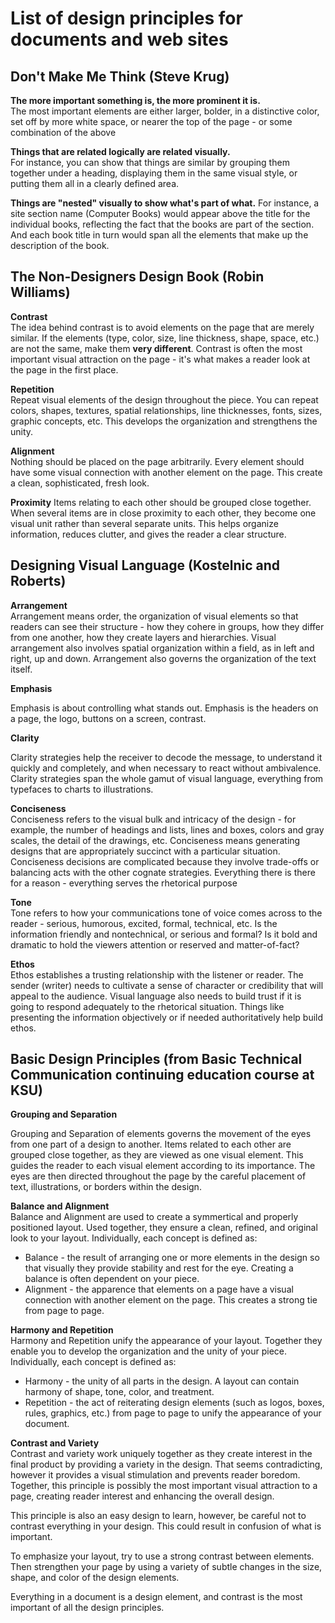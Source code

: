 # List of design principles for documents and web sites 

## Don't Make Me Think (Steve Krug)
**The more important something is, the more prominent it is.**  
The most important elements are either larger, bolder, in a distinctive color, set off by more white space, or nearer the top of the page - or some combination of the above 

**Things that are related logically are related visually.**  
For instance, you can show that things are similar by grouping them together under a heading, displaying them in the same visual style, or putting them all in a clearly defined area. 

**Things are "nested" visually to show what's part of what.**
For instance, a site section name (Computer Books) would appear above the title for the individual books, reflecting the fact that the books are part of the section. And each book title in turn would span all the elements that make up the description of the book. 

## The Non-Designers Design Book (Robin Williams)
**Contrast**  
The idea behind contrast is to avoid elements on the page that are merely similar. If the elements (type, color, size, line thickness, shape, space, etc.) are not the same, make them **very different**. Contrast is often the most important visual attraction on the page - it's what makes a reader look at the page in the first place. 

**Repetition**  
Repeat visual elements of the design throughout the piece. You can repeat colors, shapes, textures, spatial relationships, line thicknesses, fonts, sizes, graphic concepts, etc. This develops the organization and strengthens the unity. 

**Alignment**   
Nothing should be placed on the page arbitrarily. Every element should have some visual connection with another element on the page. This create a clean, sophisticated, fresh look.   
**Proximity** 
Items relating to each other should be grouped close together. When several items are in close proximity to each other, they become one visual unit rather than several separate units. This helps organize information, reduces clutter, and gives the reader a clear structure. 

## Designing Visual Language (Kostelnic and Roberts) 
**Arrangement**   
Arrangement means order, the organization of visual elements so that readers can see their structure - how they cohere in groups, how they differ from one another, how they create layers and hierarchies. 
Visual arrangement also involves spatial organization within a field, as in left and right, up and down. Arrangement also governs the organization of the text itself. 

**Emphasis**   
Emphasis is about controlling what stands out. Emphasis is the headers on a page, the logo, buttons on a screen, contrast. 

**Clarity**   
Clarity strategies help the receiver to decode the message, to understand it quickly and completely, and when necessary to react without ambivalence. Clarity strategies span the whole gamut of visual language, everything from typefaces to charts to illustrations. 

**Conciseness**  
Conciseness refers to the visual bulk and intricacy of the design - for example, the number of headings and lists, lines and boxes, colors and gray scales, the detail of the drawings, etc. Conciseness means generating designs that are appropriately succinct with a particular situation. Conciseness decisions are complicated because they involve trade-offs or balancing acts with the other cognate strategies. Everything there is there for a reason - everything serves the rhetorical purpose

**Tone**  
Tone refers to how your communications tone of voice comes across to the reader - serious, humorous, excited, formal, technical, etc. Is the information friendly and nontechnical, or serious and formal? Is it bold and dramatic to hold the viewers attention or reserved and matter-of-fact? 

**Ethos**  
Ethos establishes a trusting relationship with the listener or reader. The sender (writer) needs to cultivate a sense of character or credibility that will appeal to the audience. Visual language also needs to build trust if it is going to respond adequately to the rhetorical situation. Things like presenting the information objectively or if needed authoritatively help build ethos. 

## Basic Design Principles (from Basic Technical Communication continuing education course at KSU)
**Grouping and Separation**  
Grouping and Separation of elements governs the movement of the eyes from one part of a design to another. 
Items related to each other are grouped close together, as they are viewed as one visual element. This guides the reader to each visual element according to its importance. The eyes are then directed throughout the page by the careful placement of text, illustrations, or borders within the design. 

**Balance and Alignment**  
Balance and Alignment are used to create a symmertical and properly positioned layout. Used together, they ensure a clean, refined, and original look to your layout. Individually, each concept is defined as:
* Balance - the result of arranging one or more elements in the design so that visually they provide stability and rest for the eye. Creating a balance is often dependent on your piece. 
* Alignment - the apparence that elements on a page have a visual connection with another element on the page. This creates a strong tie from page to page. 

**Harmony and Repetition**  
Harmony and Repetition unify the appearance of your layout. Together they enable you to develop the organization and the unity of your piece. Individually, each concept is defined as:
* Harmony - the unity of all parts in the design. A layout can contain harmony of shape, tone, color, and treatment. 
* Repetition - the act of reiterating design elements (such as logos, boxes, rules, graphics, etc.) from page to page to unify the appearance of your document. 

**Contrast and Variety**  
Contrast and variety work uniquely together as they create interest in the final product by providing a variety in the design. That seems contradicting, however it provides a visual stimulation and prevents reader boredom. Together, this principle is possibly the most important visual attraction to a page, creating reader interest and enhancing the overall design. 

This principle is also an easy design to learn, however, be careful not to contrast everything in your design. This could result in confusion of what is important. 

To emphasize your layout, try to use a strong contrast between elements. Then strengthen your page by using a variety of subtle changes in the size, shape, and color of the design elements. 

Everything in a document is a design element, and contrast is the most important of all the design principles. 
